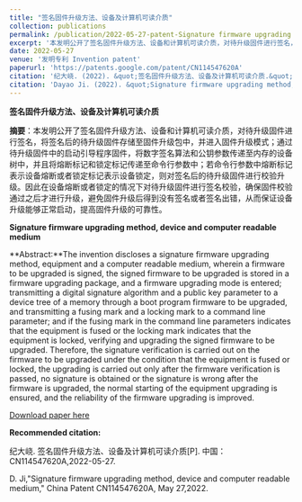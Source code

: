 ```yaml
---
title: "签名固件升级方法、设备及计算机可读介质"
collection: publications
permalink: /publication/2022-05-27-patent-Signature firmware upgrading method, device and computer readable medium-number-24
excerpt: '本发明公开了签名固件升级方法、设备和计算机可读介质，对待升级固件进行签名，将签名后的待升级固件存储至固件升级包中，并进入固件升级模式；通过待升级固件中的启动引导程序固件，将数字签名算法和公钥参数传递至内存的设备树中，并且将熔断标记和锁定标记传递至命令行参数中；若命令行参数中熔断标记表示设备熔断或者锁定标记表示设备锁定，则对签名后的待升级固件进行校验升级。因此在设备熔断或者锁定的情况下对待升级固件进行签名校验，确保固件校验通过之后才进行升级，避免固件升级后得到没有签名或者签名出错，从而保证设备升级能够正常启动，提高固件升级的可靠性.'
date: 2022-05-27
venue: '发明专利 Invention patent'
paperurl: 'https://patents.google.com/patent/CN114547620A'
citation: '纪大峣. (2022). &quot;签名固件升级方法、设备及计算机可读介质.&quot; <i>专利</i>. CN114547620A.'
citation: 'Dayao Ji. (2022). &quot;Signature firmware upgrading method, device and computer readable medium.&quot; <i>China patent</i>. CN114547620A.'
---
```

**签名固件升级方法、设备及计算机可读介质**

**摘要**：本发明公开了签名固件升级方法、设备和计算机可读介质，对待升级固件进行签名，将签名后的待升级固件存储至固件升级包中，并进入固件升级模式；通过待升级固件中的启动引导程序固件，将数字签名算法和公钥参数传递至内存的设备树中，并且将熔断标记和锁定标记传递至命令行参数中；若命令行参数中熔断标记表示设备熔断或者锁定标记表示设备锁定，则对签名后的待升级固件进行校验升级。因此在设备熔断或者锁定的情况下对待升级固件进行签名校验，确保固件校验通过之后才进行升级，避免固件升级后得到没有签名或者签名出错，从而保证设备升级能够正常启动，提高固件升级的可靠性。



**Signature firmware upgrading method, device and computer readable medium**

**Abstract:**The invention discloses a signature firmware upgrading method, equipment and a computer readable medium, wherein a firmware to be upgraded is signed, the signed firmware to be upgraded is stored in a firmware upgrading package, and a firmware upgrading mode is entered; transmitting a digital signature algorithm and a public key parameter to a device tree of a memory through a boot program firmware to be upgraded, and transmitting a fusing mark and a locking mark to a command line parameter; and if the fusing mark in the command line parameters indicates that the equipment is fused or the locking mark indicates that the equipment is locked, verifying and upgrading the signed firmware to be upgraded. Therefore, the signature verification is carried out on the firmware to be upgraded under the condition that the equipment is fused or locked, the upgrading is carried out only after the firmware verification is passed, no signature is obtained or the signature is wrong after the firmware is upgraded, the normal starting of the equipment upgrading is ensured, and the reliability of the firmware upgrading is improved. 



[Download paper here](https://patents.google.com/patent/CN114547620A)



**Recommended citation:** 

纪大峣. 签名固件升级方法、设备及计算机可读介质[P]. 中国：CN114547620A,2022-05-27.

D. Ji,"Signature firmware upgrading method, device and computer readable medium," China Patent CN114547620A, May 27,2022.





